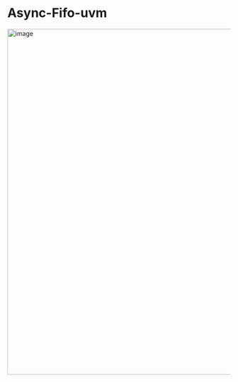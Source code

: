 # Async-Fifo-uvm
<img width="1069" height="782" alt="image" src="https://github.com/user-attachments/assets/4342c1c5-ac8e-4289-afdc-abf5e639f539" />
